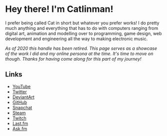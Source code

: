 # Hey there! I'm Catlinman! #

I prefer being called Cat in short but whatever you prefer works! I do pretty much anything and everything that has to do with computers ranging from digital art, animation and modelling over to programming, game design, web development and engineering all the way to making electronic music.

_As of 2020 this handle has been retired. This page serves as a showcase of the work I did and my online persona at the time. It's time to move on though. Thanks for having come along for this part of my journey!_

## Links ##

- [YouTube](https://youtube.com/catlinman)
- [Twitter](https://twitter.com/catllnman)
- [DeviantArt](https://catlinman.deviantart.com/)
- [GitHub](https://github.com/catlinman)
- [Snapchat](https://snapchat.com/add/catlinman)
- [Steam](https://steamcommunity.com/id/catlinman)
- [Twitch](https://twitch.tv/catlinman)
- [Last.fm](https://last.fm/user/catlinman)
- [Ask.fm](https://ask.fm/catlinman)
